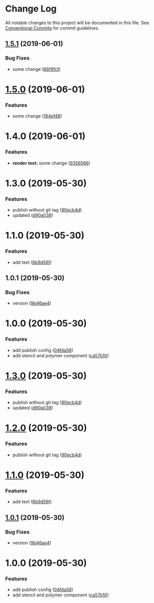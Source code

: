 # Change Log

All notable changes to this project will be documented in this file.
See [Conventional Commits](https://conventionalcommits.org) for commit guidelines.

## [1.5.1](https://github.com/rafael-fecha/awesome-mono-repo-TBD/compare/alpha@1.5.0...alpha@1.5.1) (2019-06-01)


### Bug Fixes

* some change ([66f9fcf](https://github.com/rafael-fecha/awesome-mono-repo-TBD/commit/66f9fcf))





# [1.5.0](https://github.com/rafael-fecha/awesome-mono-repo-TBD/compare/alpha@1.4.0...alpha@1.5.0) (2019-06-01)


### Features

* some change ([184ef48](https://github.com/rafael-fecha/awesome-mono-repo-TBD/commit/184ef48))





# 1.4.0 (2019-06-01)


### Features

* **render text:** some change ([9356566](https://github.com/rafael-fecha/awesome-mono-repo-TBD/commit/9356566))



# 1.3.0 (2019-05-30)


### Features

* publish without git tag ([90ecb4d](https://github.com/rafael-fecha/awesome-mono-repo-TBD/commit/90ecb4d))
* updated ([d90a039](https://github.com/rafael-fecha/awesome-mono-repo-TBD/commit/d90a039))



# 1.1.0 (2019-05-30)


### Features

* add text ([6b9d56f](https://github.com/rafael-fecha/awesome-mono-repo-TBD/commit/6b9d56f))



## 1.0.1 (2019-05-30)


### Bug Fixes

* version ([9b46ae4](https://github.com/rafael-fecha/awesome-mono-repo-TBD/commit/9b46ae4))



# 1.0.0 (2019-05-30)


### Features

* add publish config ([04fda58](https://github.com/rafael-fecha/awesome-mono-repo-TBD/commit/04fda58))
* add stencil and polymer component ([ca57b10](https://github.com/rafael-fecha/awesome-mono-repo-TBD/commit/ca57b10))





# [1.3.0](https://github.com/rafael-fecha/awesome-mono-repo-TBD/compare/v1.1.0...v1.3.0) (2019-05-30)


### Features

* publish without git tag ([90ecb4d](https://github.com/rafael-fecha/awesome-mono-repo-TBD/commit/90ecb4d))
* updated ([d90a039](https://github.com/rafael-fecha/awesome-mono-repo-TBD/commit/d90a039))





# [1.2.0](https://github.com/rafael-fecha/awesome-mono-repo-TBD/compare/v1.1.0...v1.2.0) (2019-05-30)


### Features

* publish without git tag ([90ecb4d](https://github.com/rafael-fecha/awesome-mono-repo-TBD/commit/90ecb4d))





# [1.1.0](https://github.com/rafael-fecha/awesome-mono-repo-TBD/compare/v1.0.1...v1.1.0) (2019-05-30)


### Features

* add text ([6b9d56f](https://github.com/rafael-fecha/awesome-mono-repo-TBD/commit/6b9d56f))





## [1.0.1](https://github.com/rafael-fecha/awesome-mono-repo-TBD/compare/v1.0.0...v1.0.1) (2019-05-30)


### Bug Fixes

* version ([9b46ae4](https://github.com/rafael-fecha/awesome-mono-repo-TBD/commit/9b46ae4))





# 1.0.0 (2019-05-30)


### Features

* add publish config ([04fda58](https://github.com/rafael-fecha/awesome-mono-repo-TBD/commit/04fda58))
* add stencil and polymer component ([ca57b10](https://github.com/rafael-fecha/awesome-mono-repo-TBD/commit/ca57b10))
